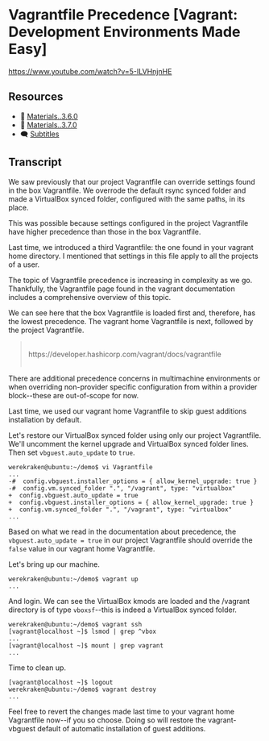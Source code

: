# Vagrantfile Precedence [Vagrant: Development Environments Made Easy]

https://www.youtube.com/watch?v=5-ILVHnjnHE

## Resources

* 🧱 [Materials..3.6.0](../03.More.06..The.Vagrant.Home.Vagrantfile/Materials..3.6.0)
* 🧱 [Materials..3.7.0](../03.More.07..Vagrantfile.Precedence/Materials..3.7.0)
* 🗨 [Subtitles](subtitles.srt)

## Transcript

We saw previously that our project Vagrantfile can override settings found in the box Vagrantfile. We overrode the default rsync synced folder and made a VirtualBox synced folder, configured with the same paths, in its place.

This was possible because settings configured in the project Vagrantfile have higher precedence than those in the box Vagrantfile.

Last time, we introduced a third Vagrantfile: the one found in your vagrant home directory. I mentioned that settings in this file apply to all the projects of a user.

The topic of Vagrantfile precedence is increasing in complexity as we go. Thankfully, the Vagrantfile page found in the vagrant documentation includes a comprehensive overview of this topic.

We can see here that the box Vagrantfile is loaded first and, therefore, has the lowest precedence. The vagrant home Vagrantfile is next, followed by the project Vagrantfile.

> <br>
> https://developer.hashicorp.com/vagrant/docs/vagrantfile
> <br><br>

There are additional precedence concerns in multimachine environments or when overriding non-provider specific configuration from within a provider block--these are out-of-scope for now.

Last time, we used our vagrant home Vagrantfile to skip guest additions installation by default.

Let's restore our VirtualBox synced folder using only our project Vagrantfile. We'll uncomment the kernel upgrade and VirtualBox synced folder lines. Then set `vbguest.auto_update` to `true`.
```
werekraken@ubuntu:~/demo$ vi Vagrantfile
...
-#  config.vbguest.installer_options = { allow_kernel_upgrade: true }
-#  config.vm.synced_folder ".", "/vagrant", type: "virtualbox"
+  config.vbguest.auto_update = true
+  config.vbguest.installer_options = { allow_kernel_upgrade: true }
+  config.vm.synced_folder ".", "/vagrant", type: "virtualbox"
...
```

Based on what we read in the documentation about precedence, the `vbguest.auto_update = true` in our project Vagrantfile should override the `false` value in our vagrant home Vagrantfile.

Let's bring up our machine.
```
werekraken@ubuntu:~/demo$ vagrant up
...
```
And login. We can see the VirtualBox kmods are loaded and the /vagrant directory is of type `vboxsf`--this is indeed a VirtualBox synced folder.
```
werekraken@ubuntu:~/demo$ vagrant ssh
[vagrant@localhost ~]$ lsmod | grep ^vbox
...
[vagrant@localhost ~]$ mount | grep vagrant
...
```
Time to clean up.
```
[vagrant@localhost ~]$ logout
werekraken@ubuntu:~/demo$ vagrant destroy
...
```
Feel free to revert the changes made last time to your vagrant home Vagrantfile now--if you so choose. Doing so will restore the vagrant-vbguest default of automatic installation of guest additions.
